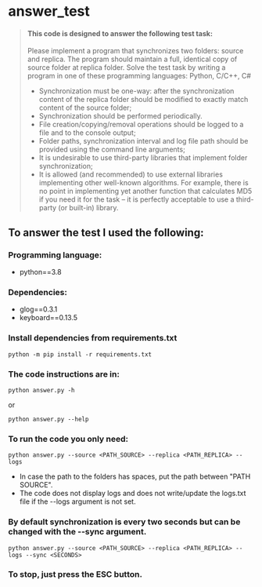 # answer_test
> #### This code is designed to answer the following test task:
> Please implement a program that synchronizes two folders: source and replica. The 
program should maintain a full, identical copy of source folder at replica folder.
Solve the test task by writing a program in one of these programming languages: Python, C/C++, C#
> * Synchronization must be one-way: after the synchronization content of the 
replica folder should be modified to exactly match content of the source 
folder;
> * Synchronization should be performed periodically.
> * File creation/copying/removal operations should be logged to a file and to the 
console output;
> * Folder paths, synchronization interval and log file path should be provided 
using the command line arguments;
> * It is undesirable to use third-party libraries that implement folder 
synchronization;
> * It is allowed (and recommended) to use external libraries implementing other 
well-known algorithms. For example, there is no point in implementing yet 
another function that calculates MD5 if you need it for the task – it is 
perfectly acceptable to use a third-party (or built-in) library.



## To answer the test I used the following:

### Programming language:
* python==3.8
### Dependencies:
  * glog==0.3.1
  * keyboard==0.13.5
### Install dependencies from requirements.txt 
```
python -m pip install -r requirements.txt
``` 
### The code instructions are in:
```
python answer.py -h  
```
or 
```
python answer.py --help 
```
### To run the code you only need: 
```
python answer.py --source <PATH_SOURCE> --replica <PATH_REPLICA> --logs
``` 
* In case the path to the folders has spaces, put the path between "PATH SOURCE".
* The code does not display logs and does not write/update the logs.txt file if the --logs argument is not set.
    
### By default synchronization is every two seconds but can be changed with the --sync argument.
```
python answer.py --source <PATH_SOURCE> --replica <PATH_REPLICA> --logs --sync <SECONDS>
```

### To stop, just press the ESC button.   

